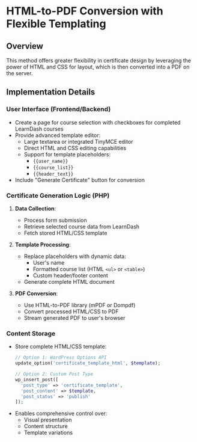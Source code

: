 # HTML-to-PDF Conversion with Flexible Templating

## Overview
This method offers greater flexibility in certificate design by leveraging the power of HTML and CSS for layout, which is then converted into a PDF on the server.

## Implementation Details

### User Interface (Frontend/Backend)
- Create a page for course selection with checkboxes for completed LearnDash courses
- Provide advanced template editor:
  - Large textarea or integrated TinyMCE editor
  - Direct HTML and CSS editing capabilities
  - Support for template placeholders:
    - `{{user_name}}`
    - `{{course_list}}`
    - `{{header_text}}`
- Include "Generate Certificate" button for conversion

### Certificate Generation Logic (PHP)
1. **Data Collection**:
   - Process form submission
   - Retrieve selected course data from LearnDash
   - Fetch stored HTML/CSS template

2. **Template Processing**:
   - Replace placeholders with dynamic data:
     - User's name
     - Formatted course list (HTML `<ul>` or `<table>`)
     - Custom header/footer content
   - Generate complete HTML document

3. **PDF Conversion**:
   - Use HTML-to-PDF library (mPDF or Dompdf)
   - Convert processed HTML/CSS to PDF
   - Stream generated PDF to user's browser

### Content Storage
- Store complete HTML/CSS template:
  ```php
  // Option 1: WordPress Options API
  update_option('certificate_template_html', $template);
  
  // Option 2: Custom Post Type
  wp_insert_post([
    'post_type' => 'certificate_template',
    'post_content' => $template,
    'post_status' => 'publish'
  ]);
  ```
- Enables comprehensive control over:
  - Visual presentation
  - Content structure
  - Template variations
